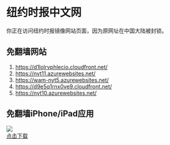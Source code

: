 <h1>纽约时报中文网</h1>
<p>你正在访问纽约时报镜像网站页面，因为原网址在中国大陆被封锁。</p>
<h2>免翻墙网站</h2>
<ol>
<li><a href="https://d1lolrvphlecio.cloudfront.net/" target="1">https://d1lolrvphlecio.cloudfront.net/</a></li>
<li><a href="https://nyt11.azurewebsites.net/" target="2">https://nyt11.azurewebsites.net/</a></li>
<li><a href="https://wam-nyt5.azurewebsites.net/" target="3">https://wam-nyt5.azurewebsites.net/</a></li>
<li><a href="https://d9e5q1rnx0ve9.cloudfront.net/" target="4">https://d9e5q1rnx0ve9.cloudfront.net/</a></li>
<li><a href="https://nyt10.azurewebsites.net/" target="5">https://nyt10.azurewebsites.net/</a></li>
</ol>
<h2>免翻墙iPhone/iPad应用</h2>
<p>
	<a href="https://itunes.apple.com/cn/app/niu-yue-shi-bao-zhong-wen-wang/id807498298?mt=8">
		<img src="icon175x175.jpeg" />
		<br/>点击下载
	</a>
</p>